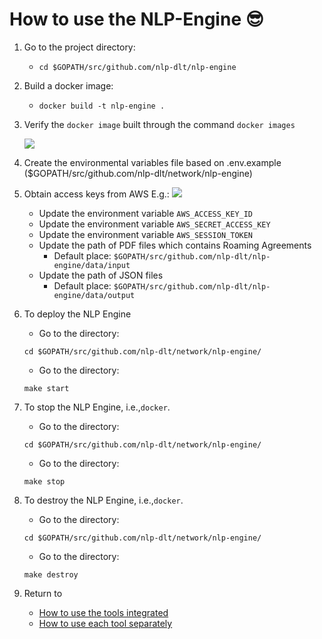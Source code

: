 # How to use the NLP-Engine 😎

1. Go to the project directory:
    - `cd $GOPATH/src/github.com/nlp-dlt/nlp-engine`

2. Build a docker image:
    - `docker build -t nlp-engine .`

2. Verify the `docker image` built through the command `docker images`

    <img src="https://github.com/sfl0r3nz05/nlp-dlt/blob/sentencelvl/documentation/images/dockerVerification.png">

3. Create the environmental variables file based on .env.example ($GOPATH/src/github.com/nlp-dlt/network/nlp-engine)

4. Obtain access keys from AWS E.g.:
    <img src="https://github.com/sfl0r3nz05/nlp-dlt/blob/sentencelvl/documentation/images/accessKey.png">
    - Update the environment variable `AWS_ACCESS_KEY_ID`
    - Update the environment variable `AWS_SECRET_ACCESS_KEY`
    - Update the environment variable `AWS_SESSION_TOKEN`
    - Update the path of PDF files which contains Roaming Agreements
        - Default place: `$GOPATH/src/github.com/nlp-dlt/nlp-engine/data/input`
    - Update the path of JSON files
        - Default place: `$GOPATH/src/github.com/nlp-dlt/nlp-engine/data/output`

5. To deploy the NLP Engine
    *   Go to the directory:
    ```
    cd $GOPATH/src/github.com/nlp-dlt/network/nlp-engine/
    ```
    *   Go to the directory:
    ```
    make start
    ```

6. To stop the NLP Engine, i.e.,`docker`.
    *   Go to the directory:
    ```
    cd $GOPATH/src/github.com/nlp-dlt/network/nlp-engine/
    ```
    *   Go to the directory:
    ```
    make stop
    ```

7. To destroy the NLP Engine, i.e.,`docker`.
    *   Go to the directory:
    ```
    cd $GOPATH/src/github.com/nlp-dlt/network/nlp-engine/
    ```
    *   Go to the directory:
    ```
    make destroy
    ```
    
8. Return to
    - [How to use the tools integrated](https://github.com/sfl0r3nz05/NLP-DLT/tree/sentencelvl#how-to-use-the-tools-integrated-)
    - [How to use each tool separately](https://github.com/sfl0r3nz05/NLP-DLT/tree/sentencelvl#how-to-use-each-tool-separately-)